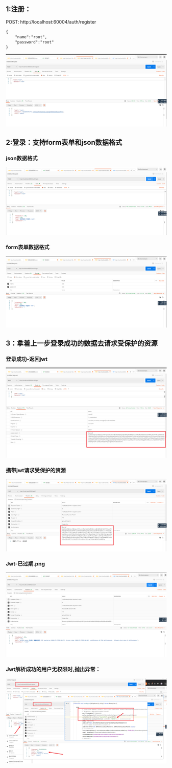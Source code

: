 ## 1:注册：
POST: http://localhost:60004/auth/register
```shell script
{
    "name":"root",
    "password":"root"
}
```
![注册-json.png](./png/注册-json.png)

## 2:登录：支持form表单和json数据格式
### json数据格式
![登录-json.png](./png/登录-json.png)
### form表单数据格式
![登录-form.png](./png/登录-form.png)


## 3：拿着上一步登录成功的数据去请求受保护的资源

### 登录成功-返回jwt
![登录成功-返回jwt.png](./png/登录成功-返回jwt.png)

### 携带jwt请求受保护的资源
![携带jwt请求受保护的资源.png](./png/携带jwt请求受保护的资源.png)

### Jwt-已过期.png
![Jwt-已过期.png](./png/Jwt-已过期.png)

### Jwt解析成功的用户无权限时,抛出异常：
![Jwt解析成功的用户无权限时,抛出异常.png](./png/Jwt解析成功的用户无权限时,抛出异常.png)
